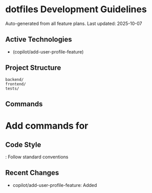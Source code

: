 # dotfiles Development Guidelines

Auto-generated from all feature plans. Last updated: 2025-10-07

## Active Technologies
- (copilot/add-user-profile-feature)

## Project Structure
```
backend/
frontend/
tests/
```

## Commands
# Add commands for 

## Code Style
: Follow standard conventions

## Recent Changes
- copilot/add-user-profile-feature: Added

<!-- MANUAL ADDITIONS START -->
<!-- MANUAL ADDITIONS END -->